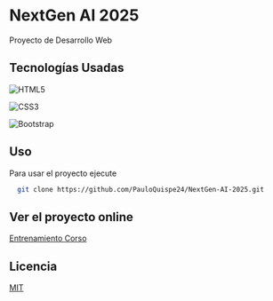 # NextGen AI 2025

Proyecto de Desarrollo Web

## Tecnologías Usadas

![HTML5](https://img.shields.io/badge/html5-%23E34F26.svg?style=for-the-badge&logo=html5&logoColor=white)

![CSS3](https://img.shields.io/badge/css3-%231572B6.svg?style=for-the-badge&logo=css3&logoColor=white)

![Bootstrap](https://img.shields.io/badge/bootstrap-%238511FA.svg?style=for-the-badge&logo=bootstrap&logoColor=white)


## Uso

Para usar el proyecto ejecute

```bash
  git clone https://github.com/PauloQuispe24/NextGen-AI-2025.git
```


## Ver el proyecto online

[Entrenamiento Corso](https://nextgen-ai-2025.netlify.app/)


## Licencia

[MIT](https://choosealicense.com/licenses/mit/)

